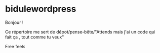 # bidulewordpress

Bonjour !

Ce répertoire me sert de dépot/pense-bête/"Attends mais j'ai un code qui fait ça , tout comme tu veux"

Free feels
